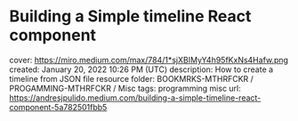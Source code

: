 # Building a Simple timeline React component

cover: https://miro.medium.com/max/784/1*sjXBIMyY4h95fKxNs4Hafw.png
created: January 20, 2022 10:26 PM (UTC)
description: How to create a timeline from JSON file resource
folder: BOOKMRKS-MTHRFCKR / PROGAMMING-MTHRFCKR / Misc
tags: programming misc
url: https://andresjpulido.medium.com/building-a-simple-timeline-react-component-5a782501fbb5